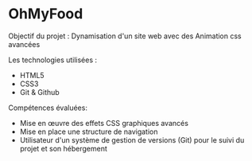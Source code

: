 # OhMyFood

Objectif du projet :
 Dynamisation d'un site web avec des Animation css avancées

Les technologies utilisées : 
 - HTML5
 - CSS3
 - Git & Github

Compétences évaluées: 
 - Mise en œuvre des effets CSS graphiques avancés
 - Mise en place une structure de navigation
 - Utilisateur d'un système de gestion de versions (Git) pour le suivi du projet et son hébergement

